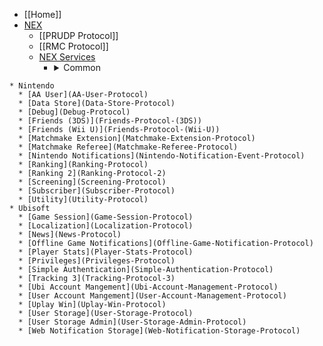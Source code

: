 * [[Home]]
* [NEX](NEX-Overview-(Game-Servers))
  * [[PRUDP Protocol]]
  * [[RMC Protocol]]
  * [NEX Services](NEX-Protocols)
    * <details><summary>Common</summary>

      * [Account Management](Account-Management-Protocol)
      * [Friends](Friends-Protocol)
      * [Health](Health-Protocol)
      * [Match Making](Match-Making-Protocol)
      * [Match Making (Ext)](Match-Making-Protocol-Ext)
      * [Messaging](Messaging-Protocol)
      * [Message Delivery](Message-Delivery-Protocol)
      * [Monitoring](Monitoring-Protocol)
      * [NAT Traversal](NAT-Traversal-Protocol)
      * [Notifications](Notification-Event-Protocol)
      * [Persistent Store](Persistent-Store-Protocol)
      * [Remote Log Device](Remote-Log-Device-Protocol)
      * [Secure Connection](Secure-Protocol)
      * [Ticket Granting](Authentication-Protocol)

</details>

    * Nintendo
      * [AA User](AA-User-Protocol)
      * [Data Store](Data-Store-Protocol)
      * [Debug](Debug-Protocol)
      * [Friends (3DS)](Friends-Protocol-(3DS))
      * [Friends (Wii U)](Friends-Protocol-(Wii-U))
      * [Matchmake Extension](Matchmake-Extension-Protocol)
      * [Matchmake Referee](Matchmake-Referee-Protocol)
      * [Nintendo Notifications](Nintendo-Notification-Event-Protocol)
      * [Ranking](Ranking-Protocol)
      * [Ranking 2](Ranking-Protocol-2)
      * [Screening](Screening-Protocol)
      * [Subscriber](Subscriber-Protocol)
      * [Utility](Utility-Protocol)
    * Ubisoft
      * [Game Session](Game-Session-Protocol)
      * [Localization](Localization-Protocol)
      * [News](News-Protocol)
      * [Offline Game Notifications](Offline-Game-Notification-Protocol)
      * [Player Stats](Player-Stats-Protocol)
      * [Privileges](Privileges-Protocol)
      * [Simple Authentication](Simple-Authentication-Protocol)
      * [Tracking 3](Tracking-Protocol-3)
      * [Ubi Account Mangement](Ubi-Account-Management-Protocol)
      * [User Account Mangement](User-Account-Management-Protocol)
      * [Uplay Win](Uplay-Win-Protocol)
      * [User Storage](User-Storage-Protocol)
      * [User Storage Admin](User-Storage-Admin-Protocol)
      * [Web Notification Storage](Web-Notification-Storage-Protocol)